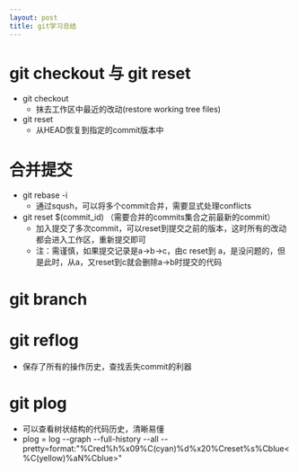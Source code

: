 ```yaml
---
layout: post
title: git学习总结
---
```


# git checkout 与 git reset
+ git checkout
    - 抹去工作区中最近的改动(restore working tree files)
+ git reset
    - 从HEAD恢复到指定的commit版本中

# 合并提交
+ git rebase -i
    - 通过sqush，可以将多个commit合并，需要显式处理conflicts
+ git reset $(commit_id) （需要合并的commits集合之前最新的commit）
    - 加入提交了多次commit，可以reset到提交之前的版本，这时所有的改动都会进入工作区，重新提交即可
    - 注：需谨慎，如果提交记录是a->b->c，由c reset到 a，是没问题的，但是此时，从a，又reset到c就会删除a->b时提交的代码

# git branch

# git reflog
+ 保存了所有的操作历史，查找丢失commit的利器

# git plog
+ 可以查看树状结构的代码历史，清晰易懂
+ plog = log --graph --full-history --all --pretty=format:\"%Cred%h%x09%C(cyan)%d%x20%Creset%s%Cblue<%C(yellow)%aN%Cblue>\"